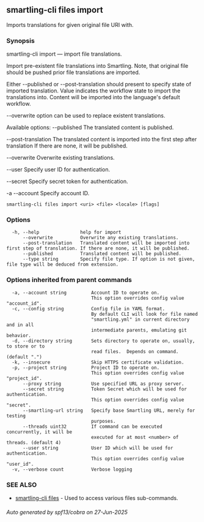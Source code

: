 ## smartling-cli files import

Imports translations for given original file URI with.

### Synopsis

smartling-cli import — import file translations.

Import pre-existent file translations into Smartling. Note, that
original file should be pushed prior file translations are imported.

Either --published or --post-translation should present to specify state
of imported translation.  Value indicates the workflow state to import the
translations into. Content will be imported into the language's default
workflow.

--overwrite option can be used to replace existent translations.

Available options:
  --published
    The translated content is published.

  --post-translation
   The translated content is imported into the first step after translation
   If there are none, it will be published.

  --overwrite
    Overwrite existing translations.

  --user <user>
    Specify user ID for authentication.

  --secret <secret>
    Specify secret token for authentication.

  -a --account <account>
    Specify account ID.


```
smartling-cli files import <uri> <file> <locale> [flags]
```

### Options

```
  -h, --help               help for import
      --overwrite          Overwrite any existing translations.
      --post-translation   Translated content will be imported into first step of translation. If there are none, it will be published.
      --published          Translated content will be published.
      --type string        Specify file type. If option is not given, file type will be deduced from extension.
```

### Options inherited from parent commands

```
  -a, --account string         Account ID to operate on.
                               This option overrides config value "account_id".
  -c, --config string          Config file in YAML format.
                               By default CLI will look for file named
                               "smartling.yml" in current directory and in all
                               intermediate parents, emulating git behavior.
  -d, --directory string       Sets directory to operate on, usually, to store or to
                               read files.  Depends on command. (default ".")
  -k, --insecure               Skip HTTPS certificate validation.
  -p, --project string         Project ID to operate on.
                               This option overrides config value "project_id".
      --proxy string           Use specified URL as proxy server.
      --secret string          Token Secret which will be used for authentication.
                               This option overrides config value "secret".
      --smartling-url string   Specify base Smartling URL, merely for testing
                               purposes.
      --threads uint32         If command can be executed concurrently, it will be
                               executed for at most <number> of threads. (default 4)
      --user string            User ID which will be used for authentication.
                               This option overrides config value "user_id".
  -v, --verbose count          Verbose logging
```

### SEE ALSO

* [smartling-cli files](smartling-cli_files.md)	 - Used to access various files sub-commands.

###### Auto generated by spf13/cobra on 27-Jun-2025
